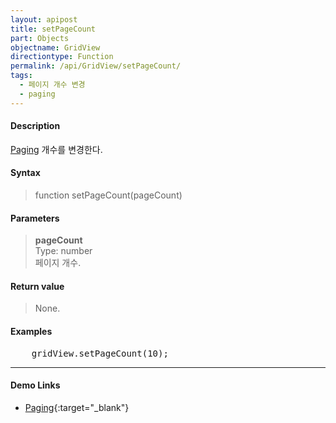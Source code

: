 ```yaml
---
layout: apipost
title: setPageCount
part: Objects
objectname: GridView
directiontype: Function
permalink: /api/GridView/setPageCount/
tags: 
  - 페이지 개수 변경
  - paging
---
```



#### Description

 [Paging](/api/features/Paging/) 개수를 변경한다.

#### Syntax

> function setPageCount(pageCount)

#### Parameters

> **pageCount**  
> Type: number  
> 페이지 개수.

#### Return value

> None.

#### Examples 

<pre class="prettyprint">
    gridView.setPageCount(10);
</pre>

---

#### Demo Links

* [Paging](http://demo.realgrid.com/Demo/PagingLazyLoading){:target="_blank"}